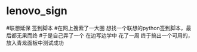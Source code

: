 # lenovo_sign
#联想延保 签到脚本
#在网上搜索了一大圈 想找一个联想的python签到脚本，最后都无果而终
#于是自己弄了一个  在边写边学中  花了一周 终于搞出一个可用的， 放入青龙面板中测试成功
